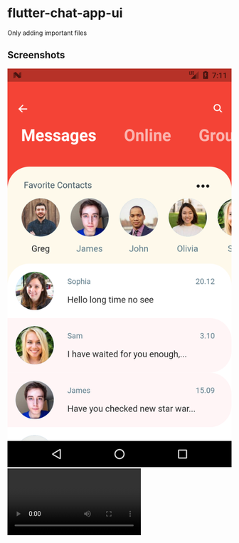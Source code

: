 # flutter-chat-app-ui
Only adding important files <br>
## Screenshots
![](https://github.com/alperkaya0/flutter-chat-app-ui/blob/main/Screenshot_1628665862.png)
![](https://github.com/alperkaya0/flutter-chat-app-ui/blob/main/8mb.video-Sqs-eSsZ0uSh.mp4)
